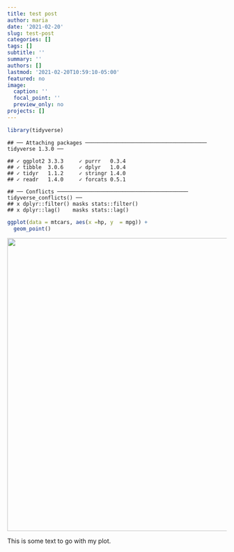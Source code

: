```yaml
---
title: test post
author: maria
date: '2021-02-20'
slug: test-post
categories: []
tags: []
subtitle: ''
summary: ''
authors: []
lastmod: '2021-02-20T10:59:10-05:00'
featured: no
image:
  caption: ''
  focal_point: ''
  preview_only: no
projects: []
---
```




```r
library(tidyverse)
```

```
## ── Attaching packages ─────────────────────────────────────── tidyverse 1.3.0 ──
```

```
## ✓ ggplot2 3.3.3     ✓ purrr   0.3.4
## ✓ tibble  3.0.6     ✓ dplyr   1.0.4
## ✓ tidyr   1.1.2     ✓ stringr 1.4.0
## ✓ readr   1.4.0     ✓ forcats 0.5.1
```

```
## ── Conflicts ────────────────────────────────────────── tidyverse_conflicts() ──
## x dplyr::filter() masks stats::filter()
## x dplyr::lag()    masks stats::lag()
```


```r
ggplot(data = mtcars, aes(x =hp, y  = mpg)) +
  geom_point()
```

<img src="{{< blogdown/postref >}}index.en_files/figure-html/unnamed-chunk-2-1.png" width="672" />

This is some text to go with my plot. 
